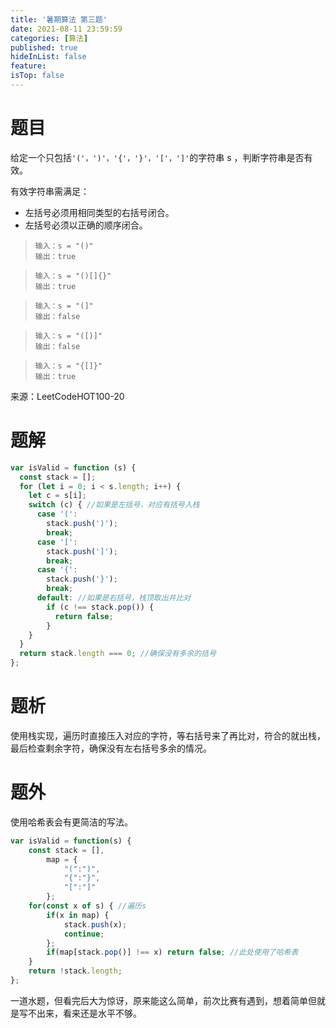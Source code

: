 ```yaml
---
title: '暑期算法 第三题'
date: 2021-08-11 23:59:59
categories: [算法]
published: true
hideInList: false
feature: 
isTop: false
---
```

# 题目

给定一个只包括` '('，')'，'{'，'}'，'['，']' `的字符串 s ，判断字符串是否有效。

有效字符串需满足：

- 左括号必须用相同类型的右括号闭合。
- 左括号必须以正确的顺序闭合。

> ```
> 输入：s = "()"
> 输出：true
> ```

> ```
> 输入：s = "()[]{}"
> 输出：true
> ```

> ```
> 输入：s = "(]"
> 输出：false

> ```
> 输入：s = "([)]"
> 输出：false
> ```

> ```
> 输入：s = "{[]}"
> 输出：true
> ```

来源：LeetCodeHOT100-20

# 题解

```javascript
var isValid = function (s) {
  const stack = [];
  for (let i = 0; i < s.length; i++) {
    let c = s[i];
    switch (c) { //如果是左括号，对应有括号入栈
      case '(':
        stack.push(')');
        break;
      case '[':
        stack.push(']');
        break;
      case '{':
        stack.push('}');
        break;
      default: //如果是右括号，栈顶取出并比对
        if (c !== stack.pop()) {
          return false;
        }
    }
  }
  return stack.length === 0; //确保没有多余的括号
};
```

# 题析

使用栈实现，遍历时直接压入对应的字符，等右括号来了再比对，符合的就出栈，最后检查剩余字符，确保没有左右括号多余的情况。

# 题外

使用哈希表会有更简洁的写法。

```javascript
var isValid = function(s) {
    const stack = [], 
        map = {
            "(":")",
            "{":"}",
            "[":"]"
        };
    for(const x of s) { //遍历s
        if(x in map) { 
            stack.push(x);
            continue;
        };
        if(map[stack.pop()] !== x) return false; //此处使用了哈希表
    }
    return !stack.length;
};
```

一道水题，但看完后大为惊讶，原来能这么简单，前次比赛有遇到，想着简单但就是写不出来，看来还是水平不够。